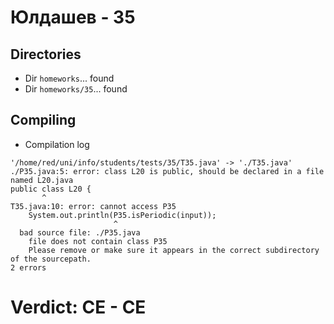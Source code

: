 # Юлдашев - 35
## Directories
- Dir `homeworks`... found
- Dir `homeworks/35`... found
## Compiling
- Compilation log
```
'/home/red/uni/info/students/tests/35/T35.java' -> './T35.java'
./P35.java:5: error: class L20 is public, should be declared in a file named L20.java
public class L20 {
       ^
T35.java:10: error: cannot access P35
    System.out.println(P35.isPeriodic(input));
                       ^
  bad source file: ./P35.java
    file does not contain class P35
    Please remove or make sure it appears in the correct subdirectory of the sourcepath.
2 errors

```
# Verdict: **CE** - CE
